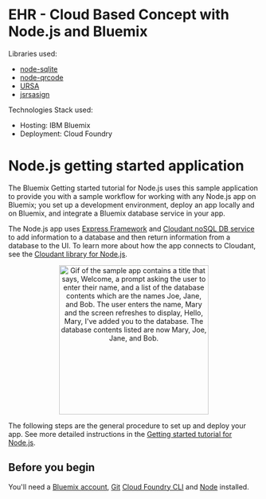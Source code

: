# EHR - Cloud Based Concept with Node.js and Bluemix

Libraries used:
- [node-sqlite](https://github.com/mapbox/node-sqlite3)
- [node-qrcode](https://github.com/soldair/node-qrcode)
- [URSA](https://github.com/JoshKaufman/ursa)
- [jsrsasign](https://github.com/kjur/jsrsasign)

Technologies Stack used:
- Hosting: IBM Bluemix
- Deployment: Cloud Foundry

# Node.js getting started application
The Bluemix Getting started tutorial for Node.js uses this sample application to provide you with a sample workflow for working with any Node.js app on Bluemix; you set up a development environment, deploy an app locally and on Bluemix, and integrate a Bluemix database service in your app.

The Node.js app uses [Express Framework](https://expressjs.com) and [Cloudant noSQL DB service](https://console.bluemix.net/catalog/services/cloudant-nosql-db) to add information to a database and then return information from a database to the UI. To learn more about how the app connects to Cloudant, see the [Cloudant library for Node.js](https://www.npmjs.com/package/cloudant).

<p align="center">
  <img src="https://raw.githubusercontent.com/IBM-Bluemix/get-started-java/master/docs/GettingStarted.gif" width="300" alt="Gif of the sample app contains a title that says, Welcome, a prompt asking the user to enter their name, and a list of the database contents which are the names Joe, Jane, and Bob. The user enters the name, Mary and the screen refreshes to display, Hello, Mary, I've added you to the database. The database contents listed are now Mary, Joe, Jane, and Bob.">
</p>

The following steps are the general procedure to set up and deploy your app. See more detailed instructions in the [Getting started tutorial for Node.js](https://console.bluemix.net/docs/runtimes/nodejs/getting-started.html#getting-started-with-node-js-on-bluemix).

## Before you begin

You'll need a [Bluemix account](https://console.ng.bluemix.net/registration/), [Git](https://git-scm.com/downloads) [Cloud Foundry CLI](https://github.com/cloudfoundry/cli#downloads) and [Node](https://nodejs.org/en/) installed.

